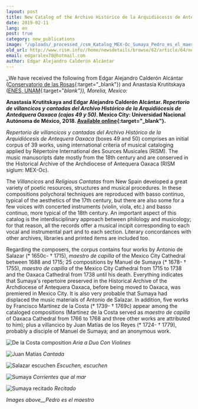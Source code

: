 ```yaml
---
layout: post
title: New Catalog of the Archivo Histórico de la Arquidiócesis de Antequera Oaxaca (Mexico)
date: 2019-02-11
lang: en
post: true
category: new_publications
image: "/uploads/_processed_/csm_Katalog_MEX-Oc_Sumaya_Pedro_es_el_maestro_8ba87caf93.jpg"
old_url: http://www.rism.info//home/newsdetails/browse/62/article/64/new-catalog-of-the-archivo-historico-de-la-arquidiocesis-de-antequera-oaxaca-mexico.html
email: edgaralex78@hotmail.com
author: Edgar Alejandro Calderón Alcántar
---
```



_We have received the following from Edgar Alejandro Calderón Alcántar ([Conservatorio de las Rosas](https://www.conservatoriodelasrosas.edu.mx/Home/){:target="_blank"}) and Anastasia Krutitskaya ([ENES, UNAM](http://www.enesmorelia.unam.mx/){:target="_blank"}), Morelia, Mexico:_

**Anastasia Krutitskaya and Edgar Alejandro Calderón Alcántar. _Repertorio de villancicos y cantadas del Archivo Histórico de la Arquidiócesis de Antedquera Oaxaca (cajas 49 y 50)_. Mexico City: Universidad Nacional Autónoma de México, 2018. [Available online](http://www.librosoa.unam.mx/handle/123456789/688){:target="_blank"}.**

_Repertorio de villancicos y cantadas del Archivo Histórico de la Arquidiócesis de Antequera Oaxaca_ (boxes 49 and 50) comprises an initial corpus of 39 works, using international criteria of musical cataloging applied by Répertoire International des Sources Musicales (RISM). The music manuscripts date mostly from the 18th century and are conserved in the Historical Archive of the Archdiocese of Antequera Oaxaca (RISM siglum: MEX-Oc).

The _Villancicos_ and _Religious Cantatas_ from New Spain developed a great variety of poetic resources, structures and musical procedures. In these compositions polychoral techniques are reproduced with basso continuo, typical of the aesthetics of the 17th century, but there are also some for a few voices with concerted instruments (violin, viola, etc.) and basso continuo, more typical of the 18th century. An important aspect of this catalog is the interdisciplinary approach between philology and musicology; for that reason, all the records offer a musical incipit corresponding to each vocal and instrumental part and to each section. Literary concordances with other archives, libraries and printed items are included too.

Regarding the composers, the corpus contains four works by Antonio de Salazar (\* 1650c- † 1715), _maestro de capilla_ of the Mexico City Cathedral between 1688 and 1715; 25 compositions by Manuel de Sumaya (\* 1678- † 1755), _maestro de capilla_ of the Mexico City Cathedral from 1715 to 1738 and the Oaxaca Cathedral from 1738 until his death. Everything indicates that Sumaya's repertoire preserved in the Historical Archive of the Archdiocese of Antequera Oaxaca, before being moved to Oaxaca, was premiered in Mexico City. It is also very probable that Sumaya had displaced the music materials of Antonio de Salazar. In addition, five works by Francisco Martínez de la Costa (\* 1739- † 1769c) appear among the cataloged compositions (Martínez de la Costa served as _maestro de capilla_ of Oaxaca Cathedral from 1766 to 1768 and three other works are attributed to him); plus a villancico by Juan Matías de los Reyes (\* 1724- † 1779), probably a disciple of Manuel de Sumaya; and an anonymous work.



![De la Costa composition](http://rism.info/fileadmin/content/news/Katalog_MEX-Oc_de_la_costa.JPG)
_Aria a Duo Con Violines_


![Juan Matias](http://rism.info/fileadmin/content/news/Katalog_MEX-Oc_Juan_Matias.JPG)
_Cantada_


![Salazar escuchen](http://rism.info/fileadmin/content/news/Katalog_MEX-Oc_Salazar_escuchen.JPG)
_Escuchen, escuchen_


![Sumaya](http://rism.info/fileadmin/content/news/Katalog_MEX-Oc_Sumaya_corrientes_que_al_mar.JPG)
_Corrientes que al mar_


![Sumaya recitado](http://rism.info/fileadmin/content/news/Katalog_MEX-Oc_Sumaya_recitado.JPG)
_Recitado_

_Images above__Pedro es el maestro_




<script type="text/javascript">var switchTo5x=true;</script><script type="text/javascript" src="http://w.sharethis.com/button/buttons.js"></script><script type="text/javascript">stLight.options({publisher: "9b601438-1ce1-49d8-bfd7-9cff5df54c17", doNotHash: false, doNotCopy: false, hashAddressBar: false});</script>